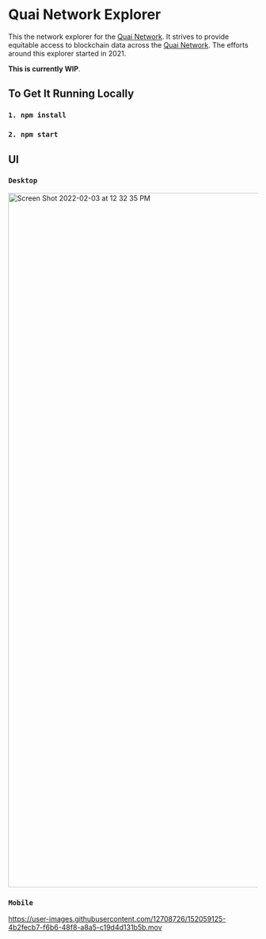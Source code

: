 # Quai Network Explorer

This the network explorer for the [Quai Network](https://quai.network/). It strives to provide equitable access to blockchain data across the [Quai Network](https://quai.network/). The efforts around this explorer started in 2021. 

**This is currently WIP**.

## To Get It Running Locally

### `1. npm install`
### `2. npm start`

## UI

### `Desktop`

<img width="1401" alt="Screen Shot 2022-02-03 at 12 32 35 PM" src="https://user-images.githubusercontent.com/12708726/152406582-fc72b3f7-4a01-4ce2-bf15-1a9d6c4c3a41.png">

### `Mobile`
https://user-images.githubusercontent.com/12708726/152059125-4b2fecb7-f6b6-48f8-a8a5-c19d4d131b5b.mov
